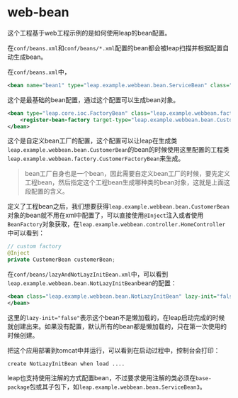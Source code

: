 # web-bean

这个工程基于web工程示例的是如何使用leap的bean配置。

在`conf/beans.xml`和`conf/beans/*.xml`配置的bean都会被leap扫描并根据配置自动生成bean。

在`conf/beans.xml`中，

```xml
<bean name="bean1" type="leap.example.webbean.bean.ServiceBean" class="leap.example.webbean.bean.ServiceBean1"></bean>
```

这个是最基础的bean配置，通过这个配置可以生成bean对象。

```xml
<bean type="leap.core.ioc.FactoryBean" class="leap.example.webbean.factory.CustomerFactoryBean">
    <register-bean-factory target-type="leap.example.webbean.bean.CustomerBean"/>
</bean>
```

这个是自定义bean工厂的配置，这个配置可以让leap在生成类`leap.example.webbean.bean.CustomerBean`的bean的时候使用这里配置的工程类`leap.example.webbean.factory.CustomerFactoryBean`来生成。

> bean工厂自身也是一个bean，因此需要自定义bean工厂的时候，要先定义工程bean，然后指定这个工程bean生成哪种类的bean对象，这就是上面这段配置的含义。

定义了工程bean之后，我们想要获得`leap.example.webbean.bean.CustomerBean`对象的bean就不用在xml中配置了，可以直接使用`@Inject`注入或者使用`BeanFactory`对象获取，在`leap.example.webbean.controller.HomeController`中可以看到：

```java
// custom factory
@Inject
private CustomerBean customerBean;
```

在`conf/beans/lazyAndNotLayzInitBean.xml`中，可以看到`leap.example.webbean.bean.NotLazyInitBean`bean的配置：

```xml
<bean class="leap.example.webbean.bean.NotLazyInitBean" lazy-init="false">
</bean>
```

这里的`lazy-init="false"`表示这个bean不是懒加载的，在leap启动完成的时候就创建出来。如果没有配置，默认所有的bean都是懒加载的，只在第一次使用的时候创建。

把这个应用部署到tomcat中并运行，可以看到在启动过程中，控制台会打印：

```
create NotLazyInitBean when load ....
```

leap也支持使用注解的方式配置bean，不过要求使用注解的类必须在`base-package`包或其子包下，如`leap.example.webbean.bean.ServiceBean3`。
